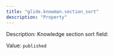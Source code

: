 ```yaml
---
title: "glide.knowman.section_sort"
description: "Property"
---
```


Description: Knowledge section sort field:

Value: `published`